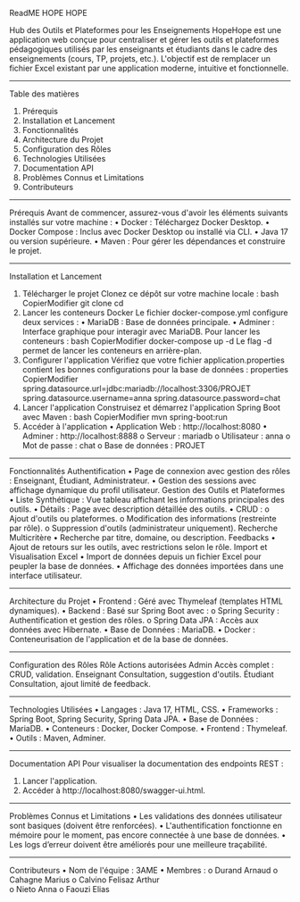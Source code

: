 ReadME HOPE HOPE

Hub des Outils et Plateformes pour les Enseignements
HopeHope est une application web conçue pour centraliser et gérer les outils et plateformes pédagogiques utilisés par les enseignants et étudiants dans le cadre des enseignements (cours, TP, projets, etc.). L'objectif est de remplacer un fichier Excel existant par une application moderne, intuitive et fonctionnelle.
________________________________________
Table des matières
1.	Prérequis
2.	Installation et Lancement
3.	Fonctionnalités
4.	Architecture du Projet
5.	Configuration des Rôles
6.	Technologies Utilisées
7.	Documentation API
8.	Problèmes Connus et Limitations
9.	Contributeurs
________________________________________
Prérequis
Avant de commencer, assurez-vous d'avoir les éléments suivants installés sur votre machine :
•	Docker : Téléchargez Docker Desktop.
•	Docker Compose : Inclus avec Docker Desktop ou installé via CLI.
•	Java 17 ou version supérieure.
•	Maven : Pour gérer les dépendances et construire le projet.
________________________________________
Installation et Lancement
1. Télécharger le projet
Clonez ce dépôt sur votre machine locale :
bash
CopierModifier
git clone <url-de-votre-repository>
cd <dossier-du-projet>
2. Lancer les conteneurs Docker
Le fichier docker-compose.yml configure deux services :
•	MariaDB : Base de données principale.
•	Adminer : Interface graphique pour interagir avec MariaDB.
Pour lancer les conteneurs :
bash
CopierModifier
docker-compose up -d
Le flag -d permet de lancer les conteneurs en arrière-plan.
3. Configurer l'application
Vérifiez que votre fichier application.properties contient les bonnes configurations pour la base de données :
properties
CopierModifier
spring.datasource.url=jdbc:mariadb://localhost:3306/PROJET
spring.datasource.username=anna
spring.datasource.password=chat
4. Lancer l'application
Construisez et démarrez l'application Spring Boot avec Maven :
bash
CopierModifier
mvn spring-boot:run
5. Accéder à l'application
•	Application Web : http://localhost:8080
•	Adminer : http://localhost:8888
o	Serveur : mariadb
o	Utilisateur : anna
o	Mot de passe : chat
o	Base de données : PROJET
________________________________________
Fonctionnalités
Authentification
•	Page de connexion avec gestion des rôles : Enseignant, Étudiant, Administrateur.
•	Gestion des sessions avec affichage dynamique du profil utilisateur.
Gestion des Outils et Plateformes
•	Liste Synthétique : Vue tableau affichant les informations principales des outils.
•	Détails : Page avec description détaillée des outils.
•	CRUD :
o	Ajout d'outils ou plateformes.
o	Modification des informations (restreinte par rôle).
o	Suppression d'outils (administrateur uniquement).
Recherche Multicritère
•	Recherche par titre, domaine, ou description.
Feedbacks
•	Ajout de retours sur les outils, avec restrictions selon le rôle.
Import et Visualisation Excel
•	Import de données depuis un fichier Excel pour peupler la base de données.
•	Affichage des données importées dans une interface utilisateur.
________________________________________
Architecture du Projet
•	Frontend : Géré avec Thymeleaf (templates HTML dynamiques).
•	Backend : Basé sur Spring Boot avec :
o	Spring Security : Authentification et gestion des rôles.
o	Spring Data JPA : Accès aux données avec Hibernate.
•	Base de Données : MariaDB.
•	Docker : Conteneurisation de l'application et de la base de données.
________________________________________
Configuration des Rôles
Rôle	Actions autorisées
Admin	Accès complet : CRUD, validation.
Enseignant	Consultation, suggestion d'outils.
Étudiant	Consultation, ajout limité de feedback.
________________________________________
Technologies Utilisées
•	Langages : Java 17, HTML, CSS.
•	Frameworks : Spring Boot, Spring Security, Spring Data JPA.
•	Base de Données : MariaDB.
•	Conteneurs : Docker, Docker Compose.
•	Frontend : Thymeleaf.
•	Outils : Maven, Adminer.
________________________________________
Documentation API
Pour visualiser la documentation des endpoints REST :
1.	Lancer l'application.
2.	Accéder à http://localhost:8080/swagger-ui.html.
________________________________________
Problèmes Connus et Limitations
•	Les validations des données utilisateur sont basiques (doivent être renforcées).
•	L'authentification fonctionne en mémoire pour le moment, pas encore connectée à une base de données.
•	Les logs d’erreur doivent être améliorés pour une meilleure traçabilité.
________________________________________
Contributeurs
•	Nom de l'équipe : 3AME
•	Membres :
o	Durand Arnaud
o	Cahagne Marius
o	Calvino Felisaz Arthur	
o	Nieto Anna
o	Faouzi Elias


